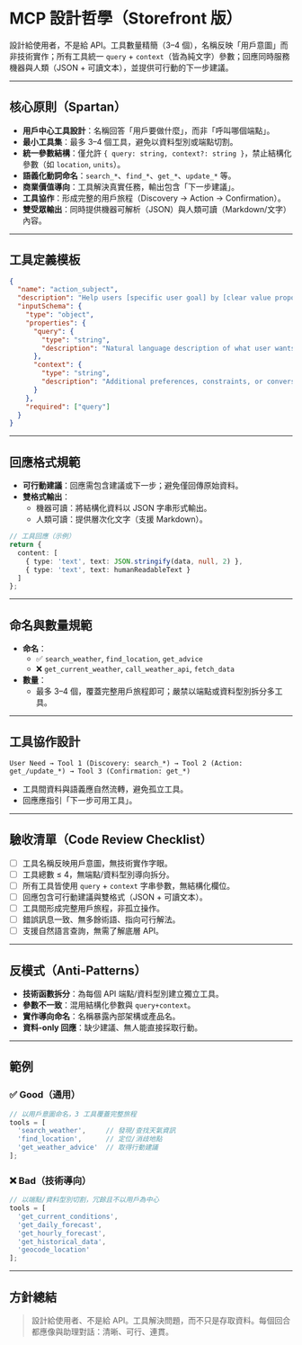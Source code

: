# MCP 設計哲學（Storefront 版）

設計給使用者，不是給 API。工具數量精簡（3–4 個），名稱反映「用戶意圖」而非技術實作；所有工具統一 `query` + `context`（皆為純文字）參數；回應同時服務機器與人類（JSON + 可讀文本），並提供可行動的下一步建議。

---

## 核心原則（Spartan）

- **用戶中心工具設計**：名稱回答「用戶要做什麼」，而非「呼叫哪個端點」。
- **最小工具集**：最多 3–4 個工具，避免以資料型別或端點切割。
- **統一參數結構**：僅允許 `{ query: string, context?: string }`，禁止結構化參數（如 `location`, `units`）。
- **語義化動詞命名**：`search_*`、`find_*`、`get_*`、`update_*` 等。
- **商業價值導向**：工具解決真實任務，輸出包含「下一步建議」。
- **工具協作**：形成完整的用戶旅程（Discovery → Action → Confirmation）。
- **雙受眾輸出**：同時提供機器可解析（JSON）與人類可讀（Markdown/文字）內容。

---

## 工具定義模板

```json
{
  "name": "action_subject",
  "description": "Help users [specific user goal] by [clear value proposition]",
  "inputSchema": {
    "type": "object",
    "properties": {
      "query": {
        "type": "string",
        "description": "Natural language description of what user wants"
      },
      "context": {
        "type": "string",
        "description": "Additional preferences, constraints, or conversation context (optional)"
      }
    },
    "required": ["query"]
  }
}
```

---

## 回應格式規範

- **可行動建議**：回應需包含建議或下一步；避免僅回傳原始資料。
- **雙格式輸出**：
  - 機器可讀：將結構化資料以 JSON 字串形式輸出。
  - 人類可讀：提供層次化文字（支援 Markdown）。

```ts
// 工具回應（示例）
return {
  content: [
    { type: 'text', text: JSON.stringify(data, null, 2) },
    { type: 'text', text: humanReadableText }
  ]
};
```

---

## 命名與數量規範

- **命名**：
  - ✅ `search_weather`, `find_location`, `get_advice`
  - ❌ `get_current_weather`, `call_weather_api`, `fetch_data`
- **數量**：
  - 最多 3–4 個，覆蓋完整用戶旅程即可；嚴禁以端點或資料型別拆分多工具。

---

## 工具協作設計

```text
User Need → Tool 1 (Discovery: search_*) → Tool 2 (Action: get_/update_*) → Tool 3 (Confirmation: get_*)
```

- 工具間資料與語義應自然流轉，避免孤立工具。
- 回應應指引「下一步可用工具」。

---

## 驗收清單（Code Review Checklist）

- [ ] 工具名稱反映用戶意圖，無技術實作字眼。
- [ ] 工具總數 ≤ 4，無端點/資料型別導向拆分。
- [ ] 所有工具皆使用 `query` + `context` 字串參數，無結構化欄位。
- [ ] 回應包含可行動建議與雙格式（JSON + 可讀文本）。
- [ ] 工具間形成完整用戶旅程，非孤立操作。
- [ ] 錯誤訊息一致、無多餘術語、指向可行解法。
- [ ] 支援自然語言查詢，無需了解底層 API。

---

## 反模式（Anti-Patterns）

- **技術函數拆分**：為每個 API 端點/資料型別建立獨立工具。
- **參數不一致**：混用結構化參數與 `query+context`。
- **實作導向命名**：名稱暴露內部架構或產品名。
- **資料-only 回應**：缺少建議、無人能直接採取行動。

---

## 範例

### ✅ Good（通用）

```ts
// 以用戶意圖命名，3 工具覆蓋完整旅程
tools = [
  'search_weather',     // 發現/查找天氣資訊
  'find_location',      // 定位/消歧地點
  'get_weather_advice'  // 取得行動建議
];
```

### ❌ Bad（技術導向）

```ts
// 以端點/資料型別切割，冗餘且不以用戶為中心
tools = [
  'get_current_conditions',
  'get_daily_forecast',
  'get_hourly_forecast',
  'get_historical_data',
  'geocode_location'
];
```

---

## 方針總結

> 設計給使用者、不是給 API。工具解決問題，而不只是存取資料。每個回合都應像與助理對話：清晰、可行、連貫。
